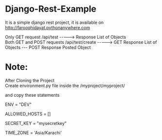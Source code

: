 # Django-Rest-Example

It is a simple django rest project, it is available on http://farooqhidayat.pythonanywhere.com <br/>

Only GET request /api/test -----> Response List of Objects <br/>
Both GET and POST requests /api/test/create -----> GET Response List of Objects --- POST Response Posted Object <br/>

# Note:
After Cloning the Project <br/>
Create environment.py file inside the /myproject/myproject/ <br/>

and copy these statements <br/>

ENV = "DEV" <br/>

ALLOWED_HOSTS = [] <br/>

SECRET_KEY = "mysecretkey" <br/>

TIME_ZONE = 'Asia/Karachi' <br/>
